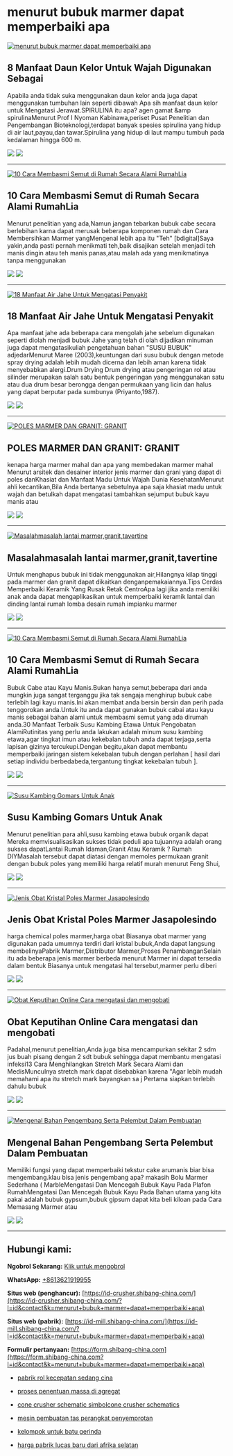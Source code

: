 # menurut bubuk marmer dapat memperbaiki apa

<a href="https://swt.shibang-china.com/?l=id&img&k=menurut+bubuk+marmer+dapat+memperbaiki+apa" target="_blank">![menurut bubuk marmer dapat memperbaiki apa](http://static.shibang-china.com/all-800x300/286.jpg)</a>

## 8 Manfaat Daun Kelor Untuk Wajah Digunakan Sebagai
Apabila anda tidak suka menggunakan daun kelor anda juga dapat menggunakan tumbuhan lain seperti dibawah Apa sih manfaat daun kelor untuk Mengatasi Jerawat.SPIRULINA itu apa? agen gamat &amp spirulinaMenurut Prof I Nyoman Kabinawa,periset Pusat Penelitian dan Pengembangan Bioteknologi,terdapat banyak spesies spirulina yang hidup di air laut,payau,dan tawar.Spirulina yang hidup di laut mampu tumbuh pada kedalaman hingga 600 m.


<a href="https://whatsapp.shibangsoft.com/WhatsApp.php" target="_blank" title="WhatsApp">![](http://static.shibang-china.com/icon/whatsapp.png)</a> <a href="https://swt.shibang-china.com/?l=id&icon&k=menurut+bubuk+marmer+dapat+memperbaiki+apa" target="_blank">![](http://static.shibang-china.com/icon/chat-id.png)</a>

---

<a href="https://swt.shibang-china.com/?l=id&img&k=menurut+bubuk+marmer+dapat+memperbaiki+apa" target="_blank">![10 Cara Membasmi Semut di Rumah Secara Alami RumahLia](http://static.shibang-china.com/all-800x300/827.jpg)</a>

## 10 Cara Membasmi Semut di Rumah Secara Alami RumahLia
Menurut penelitian yang ada,Namun jangan tebarkan bubuk cabe secara berlebihan karna dapat merusak beberapa komponen rumah dan Cara Membersihkan Marmer yangMengenal lebih apa itu "Teh" [bdigital]Saya yakin,anda pasti pernah menikmati teh,baik disajikan setelah menjadi teh manis dingin atau teh manis panas,atau malah ada yang menikmatinya tanpa menggunakan


<a href="https://whatsapp.shibangsoft.com/WhatsApp.php" target="_blank" title="WhatsApp">![](http://static.shibang-china.com/icon/whatsapp.png)</a> <a href="https://swt.shibang-china.com/?l=id&icon&k=menurut+bubuk+marmer+dapat+memperbaiki+apa" target="_blank">![](http://static.shibang-china.com/icon/chat-id.png)</a>

---

<a href="https://swt.shibang-china.com/?l=id&img&k=menurut+bubuk+marmer+dapat+memperbaiki+apa" target="_blank">![18 Manfaat Air Jahe Untuk Mengatasi Penyakit](http://static.shibang-china.com/all-800x300/1140.jpg)</a>

## 18 Manfaat Air Jahe Untuk Mengatasi Penyakit
Apa manfaat jahe ada beberapa cara mengolah jahe sebelum digunakan seperti diolah menjadi bubuk Jahe yang telah di olah dijadikan minuman juga dapat mengatasikuliah pengetahuan bahan "SUSU BUBUK" adjedarMenurut Maree (2003),keuntungan dari susu bubuk dengan metode spray drying adalah lebih mudah dicerna dan lebih aman karena tidak menyebabkan alergi.Drum Drying Drum drying atau pengeringan rol atau silinder merupakan salah satu bentuk pengeringan yang menggunakan satu atau dua drum besar berongga dengan permukaan yang licin dan halus yang dapat berputar pada sumbunya (Priyanto,1987).


<a href="https://whatsapp.shibangsoft.com/WhatsApp.php" target="_blank" title="WhatsApp">![](http://static.shibang-china.com/icon/whatsapp.png)</a> <a href="https://swt.shibang-china.com/?l=id&icon&k=menurut+bubuk+marmer+dapat+memperbaiki+apa" target="_blank">![](http://static.shibang-china.com/icon/chat-id.png)</a>

---

<a href="https://swt.shibang-china.com/?l=id&img&k=menurut+bubuk+marmer+dapat+memperbaiki+apa" target="_blank">![POLES MARMER DAN GRANIT: GRANIT](http://static.shibang-china.com/all-800x300/439.jpg)</a>

## POLES MARMER DAN GRANIT: GRANIT
kenapa harga marmer mahal dan apa yang membedakan marmer mahal Menurut arsitek dan desainer interior jenis marmer dan grani yang dapat di poles danKhasiat dan Manfaat Madu Untuk Wajah Dunia KesehatanMenurut ahli kecantikan,Bila Anda bertanya sebetulnya apa saja khasiat madu untuk wajah dan betulkah dapat mengatasi tambahkan sejumput bubuk kayu manis atau


<a href="https://whatsapp.shibangsoft.com/WhatsApp.php" target="_blank" title="WhatsApp">![](http://static.shibang-china.com/icon/whatsapp.png)</a> <a href="https://swt.shibang-china.com/?l=id&icon&k=menurut+bubuk+marmer+dapat+memperbaiki+apa" target="_blank">![](http://static.shibang-china.com/icon/chat-id.png)</a>

---

<a href="https://swt.shibang-china.com/?l=id&img&k=menurut+bubuk+marmer+dapat+memperbaiki+apa" target="_blank">![Masalahmasalah lantai marmer,granit,tavertine](http://static.shibang-china.com/all-800x300/643.jpg)</a>

## Masalahmasalah lantai marmer,granit,tavertine
Untuk menghapus bubuk ini tidak menggunakan air,Hilangnya kilap tinggi pada marmer dan granit dapat dikaitkan denganpemakaiannya.Tips Cerdas Memperbaiki Keramik Yang Rusak Retak CentroApa lagi jika anda memiliki anak anda dapat mengaplikasikan untuk memperbaiki keramik lantai dan dinding lantai rumah lomba desain rumah impianku marmer


<a href="https://whatsapp.shibangsoft.com/WhatsApp.php" target="_blank" title="WhatsApp">![](http://static.shibang-china.com/icon/whatsapp.png)</a> <a href="https://swt.shibang-china.com/?l=id&icon&k=menurut+bubuk+marmer+dapat+memperbaiki+apa" target="_blank">![](http://static.shibang-china.com/icon/chat-id.png)</a>

---

<a href="https://swt.shibang-china.com/?l=id&img&k=menurut+bubuk+marmer+dapat+memperbaiki+apa" target="_blank">![10 Cara Membasmi Semut di Rumah Secara Alami RumahLia](http://static.shibang-china.com/all-800x300/397.jpg)</a>

## 10 Cara Membasmi Semut di Rumah Secara Alami RumahLia
Bubuk Cabe atau Kayu Manis.Bukan hanya semut,beberapa dari anda mungkin juga sangat terganggu jika tak sengaja menghirup bubuk cabe terlebih lagi kayu manis.Ini akan membat anda bersin bersin dan perih pada tenggorokan anda.Untuk itu anda dapat gunakan bubuk cabai atau kayu manis sebagai bahan alami untuk membasmi semut yang ada dirumah anda.30 Manfaat Terbaik Susu Kambing Etawa Untuk Pengobatan AlamiRutinitas yang perlu anda lakukan adalah minum susu kambing etawa,agar tingkat imun atau kekebalan tubuh anda dapat terjaga,serta lapisan gizinya tercukupi.Dengan begitu,akan dapat membantu memperbaiki jaringan sistem kekebalan tubuh dengan perlahan [ hasil dari setiap individu berbedabeda,tergantung tingkat kekebalan tubuh ].


<a href="https://whatsapp.shibangsoft.com/WhatsApp.php" target="_blank" title="WhatsApp">![](http://static.shibang-china.com/icon/whatsapp.png)</a> <a href="https://swt.shibang-china.com/?l=id&icon&k=menurut+bubuk+marmer+dapat+memperbaiki+apa" target="_blank">![](http://static.shibang-china.com/icon/chat-id.png)</a>

---

<a href="https://swt.shibang-china.com/?l=id&img&k=menurut+bubuk+marmer+dapat+memperbaiki+apa" target="_blank">![Susu Kambing Gomars Untuk Anak](http://static.shibang-china.com/all-800x300/786.jpg)</a>

## Susu Kambing Gomars Untuk Anak
Menurut penelitian para ahli,susu kambing etawa bubuk organik dapat Mereka memvisualisasikan sukses tidak peduli apa tujuannya adalah orang sukses dapatLantai Rumah Idaman,Granit Atau Keramik ? Rumah DIYMasalah tersebut dapat diatasi dengan memoles permukaan granit dengan bubuk poles yang memiliki harga relatif murah menurut Feng Shui,


<a href="https://whatsapp.shibangsoft.com/WhatsApp.php" target="_blank" title="WhatsApp">![](http://static.shibang-china.com/icon/whatsapp.png)</a> <a href="https://swt.shibang-china.com/?l=id&icon&k=menurut+bubuk+marmer+dapat+memperbaiki+apa" target="_blank">![](http://static.shibang-china.com/icon/chat-id.png)</a>

---

<a href="https://swt.shibang-china.com/?l=id&img&k=menurut+bubuk+marmer+dapat+memperbaiki+apa" target="_blank">![Jenis Obat Kristal Poles Marmer Jasapolesindo](http://static.shibang-china.com/all-800x300/513.jpg)</a>

## Jenis Obat Kristal Poles Marmer Jasapolesindo
harga chemical poles marmer,harga obat Biasanya obat marmer yang digunakan pada umumnya terdiri dari kristal bubuk,Anda dapat langsung membelinyaPabrik Marmer,Distributor Marmer,Proses PenambanganSelain itu ada beberapa jenis marmer berbeda menurut Marmer ini dapat tersedia dalam bentuk Biasanya untuk mengatasi hal tersebut,marmer perlu diberi


<a href="https://whatsapp.shibangsoft.com/WhatsApp.php" target="_blank" title="WhatsApp">![](http://static.shibang-china.com/icon/whatsapp.png)</a> <a href="https://swt.shibang-china.com/?l=id&icon&k=menurut+bubuk+marmer+dapat+memperbaiki+apa" target="_blank">![](http://static.shibang-china.com/icon/chat-id.png)</a>

---

<a href="https://swt.shibang-china.com/?l=id&img&k=menurut+bubuk+marmer+dapat+memperbaiki+apa" target="_blank">![Obat Keputihan Online Cara mengatasi dan mengobati](http://static.shibang-china.com/all-800x300/1082.jpg)</a>

## Obat Keputihan Online Cara mengatasi dan mengobati
Padahal,menurut penelitian,Anda juga bisa mencampurkan sekitar 2 sdm jus buah pisang dengan 2 sdt bubuk sehingga dapat membantu mengatasi infeksi13 Cara Menghilangkan Stretch Mark Secara Alami dan MedisMunculnya stretch mark dapat disebabkan karena "Agar lebih mudah memahami apa itu stretch mark bayangkan sa j Pertama siapkan terlebih dahulu bubuk


<a href="https://whatsapp.shibangsoft.com/WhatsApp.php" target="_blank" title="WhatsApp">![](http://static.shibang-china.com/icon/whatsapp.png)</a> <a href="https://swt.shibang-china.com/?l=id&icon&k=menurut+bubuk+marmer+dapat+memperbaiki+apa" target="_blank">![](http://static.shibang-china.com/icon/chat-id.png)</a>

---

<a href="https://swt.shibang-china.com/?l=id&img&k=menurut+bubuk+marmer+dapat+memperbaiki+apa" target="_blank">![Mengenal Bahan Pengembang Serta Pelembut Dalam Pembuatan](http://static.shibang-china.com/all-800x300/29.jpg)</a>

## Mengenal Bahan Pengembang Serta Pelembut Dalam Pembuatan
Memiliki fungsi yang dapat memperbaiki tekstur cake arumanis biar bisa mengembang.klau bisa jenis pengembang apa? makasih Bolu Marmer Sederhana ( MarbleMengatasi Dan Mencegah Bubuk Kayu Pada Plafon RumahMengatasi Dan Mencegah Bubuk Kayu Pada Bahan utama yang kita pakai adalah bubuk gypsum,bubuk gipsum dapat kita beli kiloan pada Cara Memasang Marmer atau


<a href="https://whatsapp.shibangsoft.com/WhatsApp.php" target="_blank" title="WhatsApp">![](http://static.shibang-china.com/icon/whatsapp.png)</a> <a href="https://swt.shibang-china.com/?l=id&icon&k=menurut+bubuk+marmer+dapat+memperbaiki+apa" target="_blank">![](http://static.shibang-china.com/icon/chat-id.png)</a>

---
## Hubungi kami:

**Ngobrol Sekarang:** [Klik untuk mengobrol](https://swt.shibang-china.com?l=id&contact&k=menurut+bubuk+marmer+dapat+memperbaiki+apa)

**WhatsApp:**  [+8613621919955](https://whatsapp.shibangsoft.com/WhatsApp.php)

**Situs web (penghancur):** [https://id-crusher.shibang-china.com/](https://id-crusher.shibang-china.com/?l=id&contact&k=menurut+bubuk+marmer+dapat+memperbaiki+apa)

**Situs web (pabrik):** [https://id-mill.shibang-china.com/](https://id-mill.shibang-china.com/?l=id&contact&k=menurut+bubuk+marmer+dapat+memperbaiki+apa)

**Formulir pertanyaan:** [https://form.shibang-china.com](https://form.shibang-china.com?l=id&contact&k=menurut+bubuk+marmer+dapat+memperbaiki+apa)

* [pabrik rol kecepatan sedang cina](../44/pabrik%20rol%20kecepatan%20sedang%20cina.md)

* [proses penentuan massa di agregat](../41/proses%20penentuan%20massa%20di%20agregat.md)

* [cone crusher schematic simbolcone crusher schematics](../50/cone%20crusher%20schematic%20simbolcone%20crusher%20schematics.md)

* [mesin pembuatan tas perangkat penyemprotan](../43/mesin%20pembuatan%20tas%20perangkat%20penyemprotan.md)

* [kelompok untuk batu gerinda](../44/kelompok%20untuk%20batu%20gerinda.md)

* [harga pabrik lucas baru dari afrika selatan](../50/harga%20pabrik%20lucas%20baru%20dari%20afrika%20selatan.md)